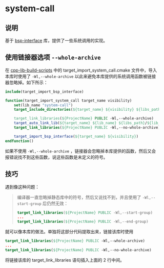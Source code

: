 # system-call

## 说明

基于 [bsp-interface](https://github.com/hjc2000/bsp-interface.git) 库，提供了一些系统调用的实现。

## 使用链接器选项 `--whole-archive` 

在 [cpp-lib-build-scripts](https://github.com/hjc2000/cpp-lib-build-scripts) 中的 target_import_system_call.cmake 文件中，导入本库时使用了 `-Wl,--whole-archive` 以此来避免本库提供的系统调用函数被链接器忽略掉。如下所示：

```cmake
include(target_import_bsp_interface)

function(target_import_system_call target_name visibility)
	set(lib_name "system-call")
	target_include_directories(${target_name} ${visibility} ${libs_path}/${lib_name}/include)

	target_link_libraries(${ProjectName} PUBLIC -Wl,--whole-archive)
	target_auto_link_lib(${target_name} ${lib_name} ${libs_path}/${lib_name}/lib/)
	target_link_libraries(${ProjectName} PUBLIC -Wl,--no-whole-archive)

	target_import_bsp_interface(${target_name} ${visibility})
endfunction()

```

如果不使用 `-Wl,--whole-archive` ，链接器会忽略掉本库提供的函数，然后又会报错说找不到这些函数，说这些函数是未定义的符号。

## 技巧

遇到像这种问题：

> 编译器一直忽略掉静态库中的符号，然后又说找不到，并且使用了 `-Wl,--start-group` 后仍然无效：
>
> ```cmake
> target_link_libraries(${ProjectName} PUBLIC -Wl,--start-group)
> ...
> target_link_libraries(${ProjectName} PUBLIC -Wl,--end-group)
> ```
>
> 

就可以像本库的做法。单独将这部分代码提取出来，链接该库时使用 

```cmake
target_link_libraries(${ProjectName} PUBLIC -Wl,--whole-archive)
...
target_link_libraries(${ProjectName} PUBLIC -Wl,--no-whole-archive)
```

将链接该库的 target_link_libraries 语句插入上面的 2 行中间。